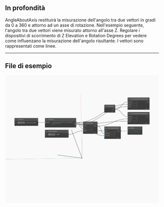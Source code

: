 ## In profondità
AngleAboutAxis restituirà la misurazione dell'angolo tra due vettori in gradi da 0 a 360 e attorno ad un asse di rotazione. Nell'esempio seguente, l'angolo tra due vettori viene misurato attorno all'asse Z. Regolare i dispositivi di scorrimento di Z Elevation e Rotation Degrees per vedere come influenzano la misurazione dell'angolo risultante. I vettori sono rappresentati come linee.
___
## File di esempio

![AngleAboutAxis](./Autodesk.DesignScript.Geometry.Vector.AngleAboutAxis_img.jpg)

